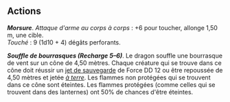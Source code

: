 ## Actions
_**Morsure**_. _Attaque d'arme au corps à corps_ : +6 pour toucher, allonge 1,50 m, une cible.  
_Touché_ : 9 (1d10 + 4) dégâts perforants.

_**Souffle de bourrasques (Recharge 5–6)**_. Le dragon souffle une bourrasque de vent sur un cône de 4,50 mètres. Chaque créature qui se trouve dans ce cône doit réussir un [jet de sauvegarde](/utiliser-les-caracteristiques/#jets-de-sauvegarde) de Force DD 12 ou être repoussée de 4,50 mètres et jetée [_à terre_](/gerer-la-sante-du-personnage/#a-terre). Les flammes non protégées qui se trouvent dans ce cône sont éteintes. Les flammes protégées (comme celles qui se trouvent dans des lanternes) ont 50% de chances d'être éteintes.
